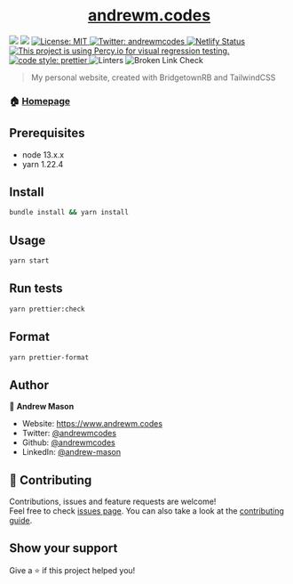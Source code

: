 <h1 align="center">
  <a href="https://twitter.com/andrewmcodes" target="_blank">andrewm.codes</a>
</h1>
<p>
  <img src="https://img.shields.io/badge/node-13.x.x-blue.svg" />
  <img src="https://img.shields.io/badge/yarn-1.22.4-blue.svg" />
  <a href="#" target="_blank">
    <img alt="License: MIT" src="https://img.shields.io/badge/License-MIT-yellow.svg" />
  </a>
  <a href="https://twitter.com/andrewmcodes" target="_blank">
    <img alt="Twitter: andrewmcodes" src="https://img.shields.io/twitter/follow/andrewmcodes.svg?style=social" />
  </a>
  <a href="https://app.netlify.com/sites/andrewmcodes/deploys" target="_blank">
    <img alt="Netlify Status" src="https://api.netlify.com/api/v1/badges/727cd555-ae5a-495f-b619-5a1db18bcff9/deploy-status" />
  </a>
  <a href="https://percy.io/Andrew-Mason/andrewmcodes" target="_blank">
    <img alt="This project is using Percy.io for visual regression testing." src="https://percy.io/static/images/percy-badge.svg" />
  </a>
  <a href="https://github.com/prettier/prettier" target="_blank">
    <img alt="code style: prettier" src="https://img.shields.io/badge/code_style-prettier-ff69b4.svg?style=flat" />
  </a>
  <img alt="Linters" src="https://github.com/andrewmcodes/personal-website/workflows/Linters/badge.svg" />
  <img alt="Broken Link Check" src="https://github.com/andrewmcodes/personal-website/workflows/Links/badge.svg" />
</p>


> My personal website, created with BridgetownRB and TailwindCSS

### 🏠 [Homepage](https://andrewm.codes)

## Prerequisites

- node 13.x.x
- yarn 1.22.4

## Install

```sh
bundle install && yarn install
```

## Usage

```sh
yarn start
```

## Run tests

```sh
yarn prettier:check
```

## Format

```sh
yarn prettier-format
```

## Author

👤 **Andrew Mason**

* Website: https://www.andrewm.codes
* Twitter: [@andrewmcodes](https://twitter.com/andrewmcodes)
* Github: [@andrewmcodes](https://github.com/andrewmcodes)
* LinkedIn: [@andrew-mason](https://linkedin.com/in/andrew-mason)

## 🤝 Contributing

Contributions, issues and feature requests are welcome!<br />Feel free to check [issues page](https://github.com/andrewmcodes/personal-website/issues). You can also take a look at the [contributing guide](git@github.com:andrewmcodes/personal-website/blob/production/CONTRIBUTING.md).

## Show your support

Give a ⭐️ if this project helped you!

